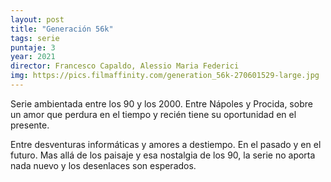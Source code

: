 ```yaml
---
layout: post
title: "Generación 56k"
tags: serie
puntaje: 3
year: 2021
director: Francesco Capaldo, Alessio Maria Federici
img: https://pics.filmaffinity.com/generation_56k-270601529-large.jpg
---
```


Serie ambientada entre los 90 y los 2000. Entre Nápoles y Procida, sobre un amor que perdura en el tiempo y recién tiene su oportunidad en el presente.

Entre desventuras informáticas y amores a destiempo. En el pasado y en el futuro. Mas allá de los paisaje y esa nostalgia de los 90, la serie no aporta nada nuevo y los desenlaces son esperados.

